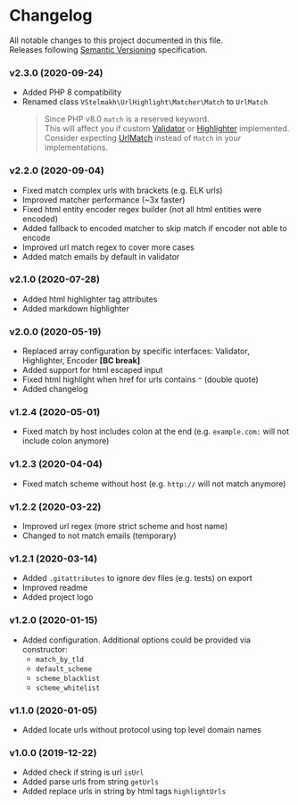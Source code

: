 # Changelog
All notable changes to this project documented in this file.  
Releases following [Semantic Versioning](https://semver.org/spec/v2.0.0.html) specification.  

### v2.3.0 (2020-09-24)
- Added PHP 8 compatibility
- Renamed class `VStelmakh\UrlHighlight\Matcher\Match` to `UrlMatch`
  > Since PHP v8.0 `match` is a reserved keyword.  
  > This will affect you if custom [Validator](./README.md#validator) or [Highlighter](./README.md#highlighter) implemented.
  > Consider expecting [UrlMatch](./src/Matcher/UrlMatch.php) instead of `Match` in your implementations.

### v2.2.0 (2020-09-04)
- Fixed match complex urls with brackets (e.g. ELK urls)
- Improved matcher performance (~3x faster)
- Fixed html entity encoder regex builder (not all html entities were encoded)
- Added fallback to encoded matcher to skip match if encoder not able to encode
- Improved url match regex to cover more cases
- Added match emails by default in validator

### v2.1.0 (2020-07-28)
- Added html highlighter tag attributes
- Added markdown highlighter

### v2.0.0 (2020-05-19)
- Replaced array configuration by specific interfaces: Validator, Highlighter, Encoder **\[BC break\]**
- Added support for html escaped input
- Fixed html highlight when href for urls contains `"` (double quote)
- Added changelog

### v1.2.4 (2020-05-01)
- Fixed match by host includes colon at the end (e.g. `example.com:` will not include colon anymore)

### v1.2.3 (2020-04-04)
- Fixed match scheme without host (e.g. `http://` will not match anymore)

### v1.2.2 (2020-03-22)
- Improved url regex (more strict scheme and host name)
- Changed to not match emails (temporary)

### v1.2.1 (2020-03-14)
- Added `.gitattributes` to ignore dev files (e.g. tests) on export
- Improved readme
- Added project logo

### v1.2.0 (2020-01-15)
- Added configuration. Additional options could be provided via constructor:
  - `match_by_tld`
  - `default_scheme`
  - `scheme_blacklist`
  - `scheme_whitelist`

### v1.1.0 (2020-01-05)
- Added locate urls without protocol using top level domain names

### v1.0.0 (2019-12-22)
- Added check if string is url `isUrl`
- Added parse urls from string `getUrls`
- Added replace urls in string by html tags `highlightUrls`
